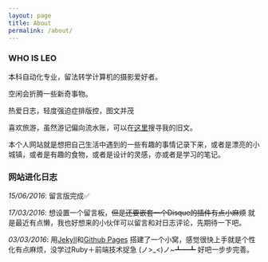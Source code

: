 ```yaml
---
layout: page
title: About
permalink: /about/
---
```

<h3>WHO IS LEO</h3>
本科自动化专业，留法转学计算机的摄影爱好者。

空闲会折腾一些新奇事物。

热爱日志，轻度强迫症排版控，图文并茂

喜欢旅游，虽然游记偏向流水账，可以在[这里][id]搜寻我的旧文。

本个人网站就是想把自己生活中遇到的一些有趣的事情记录下来，或者是漂亮的小城镇，或者是有趣的食物，或者是设计的灵感，亦或者是学习的笔记。

<h3>网站进化日志</h3>

<i>15/06/2016</i>:  留言版完成✅

<i>17/03/2016</i>:  想设置一个留言板，<s>但是还要嵌套一个Disque的插件有点小麻烦</s> 就是最近有点懒，我也好想来的小伙伴可以留言和对日志评论，先期待一下吧。

<i>03/03/2016</i>:  用[Jekyll][jekyll]和[Github Pages][github pages] 搭建了一个小窝，感觉很快上手就是个性化有点麻烦，没学过Ruby＋前端技术捉急 (ノ>_<)ノ~┻━┻  好吧一步步完善。


[id]: http://1eoco.blog.163.com "163 blog"
[github pages]:https://pages.github.com
[jekyll]: https://jekyllrb.com